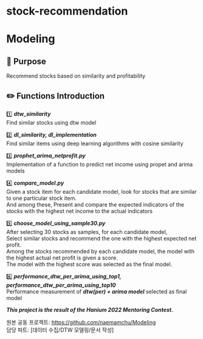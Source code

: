 # stock-recommendation

# Modeling

## :page_with_curl: Purpose
Recommend stocks based on similarity and profitability

## :pencil2: Functions Introduction

:one: **_dtw_similarity_**  
Find similar stocks using dtw model

:two: **_dl_similarity, dl_implementation_**  
Find similar items using deep learning algorithms with cosine similarity

:three: **_prophet_arima_netprofit.py_**  
Implementation of a function to predict net income using propet and arima models

:four: **_compare_model.py_**  
Given a stock item for each candidate model, look for stocks that are similar to one particular stock item.  
And among these, Present and compare the expected indicators of the stocks with the highest net income to the actual indicators

:five: **_choose_model_using_sample30.py_**    
After selecting 30 stocks as samples, for each candidate model,  
Select similar stocks and recommend the one with the highest expected net profit.  
Among the stocks recommended by each candidate model, the model with the highest actual net profit is given a score.  
The model with the highest score was selected as the final model.

:six: **_performance_dtw_per_arima_using_top1, performance_dtw_per_arima_using_top10_**  
Performance measurement of **_dtw(per) + arima model_** selected as final model  


**_This project is the result of the Hanium 2022 Mentoring Contest._**

원본 공동 프로젝트: https://github.com/naemamchu/Modeling  
담당 파트: [데이터 수집/DTW 모델링/문서 작성]

